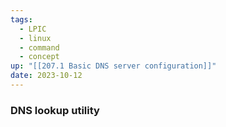 ```yaml
---
tags:
  - LPIC
  - linux
  - command
  - concept
up: "[[207.1 Basic DNS server configuration]]"
date: 2023-10-12
---
```

### DNS lookup utility

```bash

```